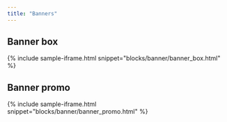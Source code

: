 ```yaml
---
title: "Banners"
---
```


## Banner box

{% include sample-iframe.html snippet="blocks/banner/banner_box.html" %}

## Banner promo

{% include sample-iframe.html snippet="blocks/banner/banner_promo.html" %}
